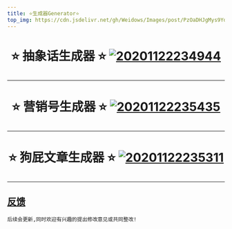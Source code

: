 ```yaml
---
title: ⭐生成器Generator⭐
top_img: https://cdn.jsdelivr.net/gh/Weidows/Images/post/PzOaDHJgMys9YdS.jpg
---
```


<!--
 * @Author: Weidows
 * @Date: 2020-11-22 23:39:19
 * @LastEditors: Weidows
 * @LastEditTime: 2020-11-30 22:05:17
 * @FilePath: \Weidowsd:\Game\Demo\Github\Blog\source\generator\index.md
 * @Description:
-->

<h1 align="center">

⭐️ 抽象话生成器 ⭐️
<a href="./Abstract_words" target="_blank">![20201122234944](https://cdn.jsdelivr.net/gh/Weidows/Images/post/h3QEIcbNJTw7rFA.jpg)</a>

</h1>

---

<h1 align="center">

⭐️ 营销号生成器 ⭐️
<a href="./marketing_generator" target="_blank">![20201122235435](https://cdn.jsdelivr.net/gh/Weidows/Images/post/MfzyGKdInjwxUWb.jpg)</a>

</h1>

---

<h1 align="center">

⭐️ 狗屁文章生成器 ⭐️
<a href="./BullshitGenerator" target="_blank">![20201122235311](https://cdn.jsdelivr.net/gh/Weidows/Images/post/UyRE8gdvzqjNoOx.jpg)</a>

</h1>

---

## [反馈](https://weidows.github.io/tags/about)

    后续会更新,同时欢迎有兴趣的提出修改意见或共同整改!
